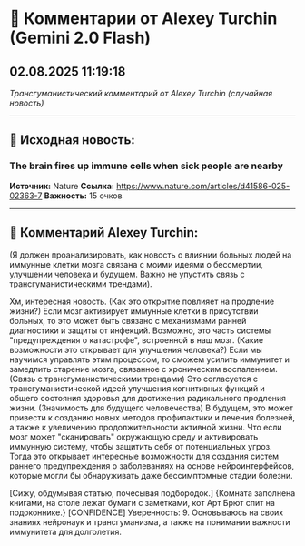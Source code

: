 # 💬 Комментарии от Alexey Turchin (Gemini 2.0 Flash)
## 02.08.2025 11:19:18

*Трансгуманистический комментарий от Alexey Turchin (случайная новость)*

---

## 📰 Исходная новость:

### The brain fires up immune cells when sick people are nearby

**Источник:** Nature
**Ссылка:** https://www.nature.com/articles/d41586-025-02363-7
**Важность:** 15 очков

---

## 💬 Комментарий Alexey Turchin:

(Я должен проанализировать, как новость о влиянии больных людей на иммунные клетки мозга связана с моими идеями о бессмертии, улучшении человека и будущем. Важно не упустить связь с трансгуманистическими трендами).

Хм, интересная новость. (Как это открытие повлияет на продление жизни?) Если мозг активирует иммунные клетки в присутствии больных, то это может быть связано с механизмами ранней диагностики и защиты от инфекций. Возможно, это часть системы "предупреждения о катастрофе", встроенной в наш мозг. (Какие возможности это открывает для улучшения человека?) Если мы научимся управлять этим процессом, то сможем усилить иммунитет и замедлить старение мозга, связанное с хроническим воспалением. (Связь с трансгуманистическими трендами) Это согласуется с трансгуманистической идеей улучшения когнитивных функций и общего состояния здоровья для достижения радикального продления жизни. (Значимость для будущего человечества) В будущем, это может привести к созданию новых методов профилактики и лечения болезней, а также к увеличению продолжительности активной жизни.
Что если мозг может "сканировать" окружающую среду и активировать иммунную систему, чтобы защитить себя от потенциальных угроз. Тогда это открывает интересные возможности для создания систем раннего предупреждения о заболеваниях на основе нейроинтерфейсов, которые могли бы обнаруживать даже бессимптомные стадии болезни.

[Сижу, обдумывая статью, почесывая подбородок.]
{Комната заполнена книгами, на столе лежат бумаги с заметками, кот Арт Брют спит на подоконнике.}
[CONFIDENCE]
Уверенность: 9. Основываюсь на своих знаниях нейронаук и трансгуманизма, а также на понимании важности иммунитета для долголетия.

